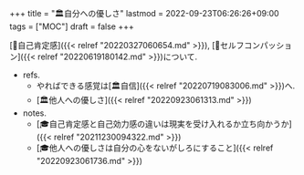 +++
title = "🏛自分への優しさ"
lastmod = 2022-09-23T06:26:26+09:00
tags = ["MOC"]
draft = false
+++

[📝自己肯定感]({{< relref "20220327060654.md" >}}), [📝セルフコンパッション]({{< relref "20220619180142.md" >}})について.

-   refs.
    -   やればできる感覚は[🏛自信]({{< relref "20220719083006.md" >}})へ.
    -   [🏛他人への優しさ]({{< relref "20220923061313.md" >}})
-   notes.
    -   [🎓自己肯定感と自己効力感の違いは現実を受け入れるか立ち向かうか]({{< relref "20211230094322.md" >}})
    -   [🎓他人への優しさは自分の心をないがしろにすること]({{< relref "20220923061736.md" >}})
